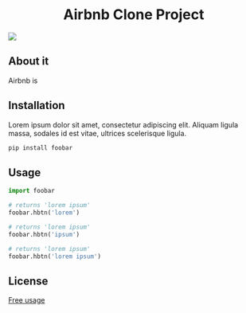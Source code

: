 <h1 align="center"> Airbnb Clone Project </h1>

<img src="https://s3.eu-west-3.amazonaws.com/hbtn.intranet/uploads/medias/2018/6/65f4a1dd9c51265f49d0.png?X-Amz-Algorithm=AWS4-HMAC-SHA256&X-Amz-Credential=AKIA4MYA5JM5DUTZGMZG%2F20230709%2Feu-west-3%2Fs3%2Faws4_request&X-Amz-Date=20230709T231324Z&X-Amz-Expires=86400&X-Amz-SignedHeaders=host&X-Amz-Signature=2c8927045b79a96416d82a0535ccac255327d6ca253d3b42d6be0794f288a616">

<h2> About it </h2>

Airbnb is

## Installation

Lorem ipsum dolor sit amet, consectetur adipiscing elit. Aliquam ligula massa, sodales id est vitae, ultrices scelerisque ligula.

```bash
pip install foobar
```

## Usage

```python
import foobar

# returns 'lorem ipsum'
foobar.hbtn('lorem')

# returns 'lorem ipsum'
foobar.hbtn('ipsum')

# returns 'lorem ipsum'
foobar.hbtn('lorem ipsum')
```


## License

[Free usage](https://github.com/IsmaelMolina-code/holbertonschool-AirBnB_clone)
